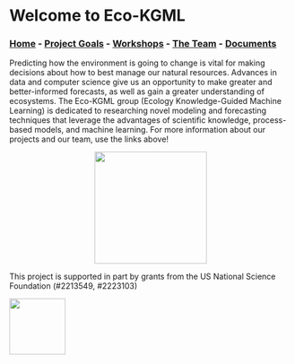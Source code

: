 # Welcome to Eco-KGML

### [Home](eco-kgml.github.io) - [Project Goals](https://eco-kgml.github.io/projectgoals) - [Workshops](https://eco-kgml.github.io/workshops) - [The Team](https://eco-kgml.github.io/team) - [Documents](https://eco-kgml.github.io/documents)

Predicting how the environment is going to change is vital for making decisions about how to best manage our natural resources. Advances in data and computer science give us an opportunity to make greater and better-informed forecasts, as well as gain a greater understanding of ecosystems. The Eco-KGML group (Ecology Knowledge-Guided Machine Learning) is dedicated to researching novel modeling and forecasting techniques that leverage the advantages of scientific knowledge, process-based models, and machine learning. For more information about our projects and our team, use the links above!

<p align="center">
  <img src="https://eco-kgml.github.io/sources/ecokgml_logo.png" width="200" height="200" />
</p>

 This project is supported in part by grants from the US National Science Foundation (#2213549, #2223103)
  
 <img src="https://new.nsf.gov/themes/custom/nsf_theme/components/images/logo/logo-desktop.svg" width="100" height="100">
